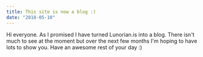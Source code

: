 ```yaml
---
title: This site is now a blog :)
date: "2018-05-10"
---
```


Hi everyone. As I promised I have turned Lunorian.is into a blog. There isn't much to see at the moment but over the next few months I'm hoping to have lots to show you. Have an awesome rest of your day :)